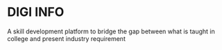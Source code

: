 # DIGI INFO
A skill development platform to bridge the gap between what is taught in college and present industry requirement 
